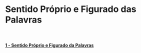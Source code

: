 # Sentido Próprio e Figurado das Palavras
 
 &nbsp;
 
#### [1 - Sentido Próprio e Figurado da Palavras](https://youtu.be/QLEqDJ91wi8?si=4-BDnZMDN0U8WeRL)